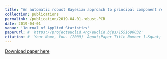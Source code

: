 ```yaml
---
title: "An automatic robust Bayesian approach to principal component regression"
collection: publications
permalink: /publication/2019-04-01-robust-PCR
date: 2019-04-01
venue: 'Journal of Applied Statistics'
paperurl: # 'https://projecteuclid.org/euclid.bjps/1551690032'
citation: # 'Your Name, You. (2009). &quot;Paper Title Number 1.&quot; <i>Journal 1</i>. 1(1).'
---
```


[Download paper here](https://arxiv.org/abs/1711.06341)



